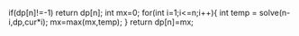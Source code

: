 if(dp[n]!=-1) return dp[n];
int mx=0;
for(int i=1;i<=n;i++){
int temp = solve(n-i,dp,cur*i);
mx=max(mx,temp);
}
return dp[n]=mx;
